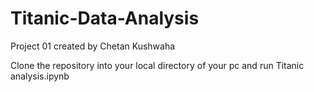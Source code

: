 # Titanic-Data-Analysis
Project 01
created by Chetan Kushwaha

Clone the repository into your local directory of your pc 
and run Titanic analysis.ipynb
